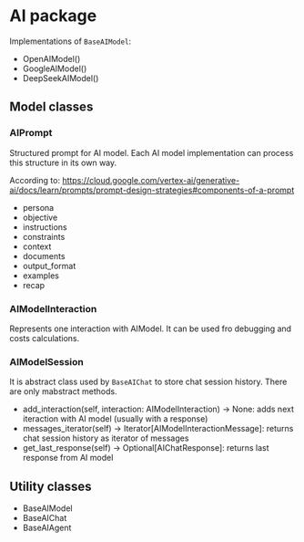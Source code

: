 # AI package

Implementations of `BaseAIModel`:

* OpenAIModel()
* GoogleAIModel()
* DeepSeekAIModel()

## Model classes

### AIPrompt

Structured prompt for AI model.
Each AI model implementation can process this structure
in its own way.

 According to: <https://cloud.google.com/vertex-ai/generative-ai/docs/learn/prompts/prompt-design-strategies#components-of-a-prompt>

* persona
* objective
* instructions
* constraints
* context
* documents
* output_format
* examples
* recap

### AIModelInteraction

Represents one interaction with AIModel.
It can be used fro debugging and costs calculations.

### AIModelSession

It is abstract class used by `BaseAIChat` to store
chat session history. There are only mabstract methods.

* add_interaction(self, interaction: AIModelInteraction) -> None:
  adds next iteraction with AI model (usually with a response)
* messages_iterator(self) -> Iterator[AIModelInteractionMessage]:
  returns chat session history as iterator of messages
* get_last_response(self) -> Optional[AIChatResponse]:
  returns last response from AI model

## Utility classes

* BaseAIModel
* BaseAIChat
* BaseAIAgent
